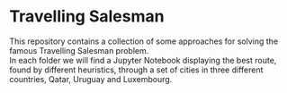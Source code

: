 # Travelling Salesman
This repository contains a collection of some approaches for solving the famous Travelling Salesman problem.\
In each folder we will find a Jupyter Notebook displaying the best route, found by different heuristics, through a set of cities in three different countries, Qatar, Uruguay and Luxembourg.
